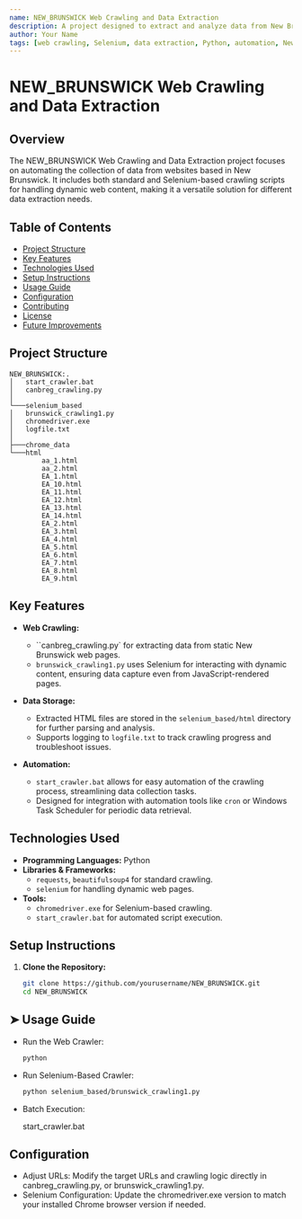 ```yaml
---
name: NEW_BRUNSWICK Web Crawling and Data Extraction
description: A project designed to extract and analyze data from New Brunswick sources using both standard and Selenium-based web crawling techniques.
author: Your Name
tags: [web crawling, Selenium, data extraction, Python, automation, New Brunswick, HTML]
---
```


# NEW_BRUNSWICK Web Crawling and Data Extraction

## Overview
The NEW_BRUNSWICK Web Crawling and Data Extraction project focuses on automating the collection of data from websites based in New Brunswick. It includes both standard and Selenium-based crawling scripts for handling dynamic web content, making it a versatile solution for different data extraction needs.

## Table of Contents
- [Project Structure](#project-structure)
- [Key Features](#key-features)
- [Technologies Used](#technologies-used)
- [Setup Instructions](#setup-instructions)
- [Usage Guide](#usage-guide)
- [Configuration](#configuration)
- [Contributing](#contributing)
- [License](#license)
- [Future Improvements](#future-improvements)

## Project Structure

    NEW_BRUNSWICK:.
    │   start_crawler.bat
    │   canbreg_crawling.py
    │
    └───selenium_based
    │   brunswick_crawling1.py
    │   chromedriver.exe
    │   logfile.txt
    │
    ├───chrome_data
    └───html
            aa_1.html
            aa_2.html
            EA_1.html
            EA_10.html
            EA_11.html
            EA_12.html
            EA_13.html
            EA_14.html
            EA_2.html
            EA_3.html
            EA_4.html
            EA_5.html
            EA_6.html
            EA_7.html
            EA_8.html
            EA_9.html


## Key Features
- **Web Crawling:**
  - ``canbreg_crawling.py` for extracting data from static New Brunswick web pages.
  - `brunswick_crawling1.py` uses Selenium for interacting with dynamic content, ensuring data capture even from JavaScript-rendered pages.

- **Data Storage:**
  - Extracted HTML files are stored in the `selenium_based/html` directory for further parsing and analysis.
  - Supports logging to `logfile.txt` to track crawling progress and troubleshoot issues.

- **Automation:**
  - `start_crawler.bat` allows for easy automation of the crawling process, streamlining data collection tasks.
  - Designed for integration with automation tools like `cron` or Windows Task Scheduler for periodic data retrieval.

## Technologies Used
- **Programming Languages:** Python
- **Libraries & Frameworks:**
  - `requests`, `beautifulsoup4` for standard crawling.
  - `selenium` for handling dynamic web pages.
- **Tools:**
  - `chromedriver.exe` for Selenium-based crawling.
  - `start_crawler.bat` for automated script execution.

## Setup Instructions
1. **Clone the Repository:**
   ```bash
   git clone https://github.com/yourusername/NEW_BRUNSWICK.git
   cd NEW_BRUNSWICK


## ➤ Usage Guide
 - Run the Web Crawler:
    ```bash
    python 

 - Run Selenium-Based Crawler:
    ```bash
    python selenium_based/brunswick_crawling1.py

 - Batch Execution:

    start_crawler.bat

## Configuration
 - Adjust URLs: Modify the target URLs and crawling logic directly in canbreg_crawling.py, or brunswick_crawling1.py.
 - Selenium Configuration: Update the chromedriver.exe version to match your installed Chrome browser version if needed.

